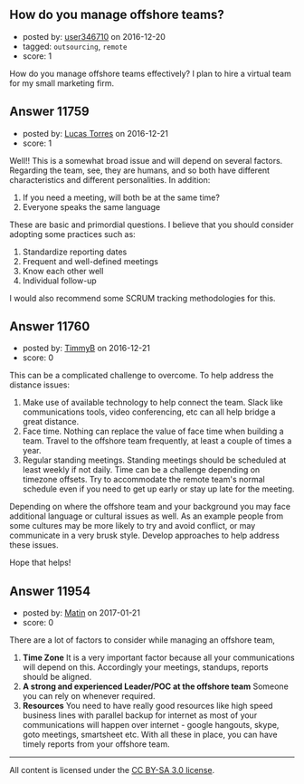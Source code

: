 ## How do you manage offshore teams?

- posted by: [user346710](https://stackexchange.com/users/9883696/user346710) on 2016-12-20
- tagged: `outsourcing`, `remote`
- score: 1

How do you manage offshore teams effectively? I plan to hire a virtual team for my small marketing firm. 


## Answer 11759

- posted by: [Lucas Torres](https://stackexchange.com/users/5780883/lucas-torres) on 2016-12-21
- score: 1

Well!! This is a somewhat broad issue and will depend on several factors.
Regarding the team, see, they are humans, and so both have different characteristics and different personalities. In addition:

1. If you need a meeting, will both be at the same time?
2. Everyone speaks the same language

These are basic and primordial questions.
I believe that you should consider adopting some practices such as:

1. Standardize reporting dates
2. Frequent and well-defined meetings
3. Know each other well
4. Individual follow-up

I would also recommend some SCRUM tracking methodologies for this.


## Answer 11760

- posted by: [TimmyB](https://stackexchange.com/users/8782762/timmyb) on 2016-12-21
- score: 0

This can be a complicated challenge to overcome.  To help address the distance issues:

 1. Make use of available technology to help connect the team.  Slack like communications tools, video conferencing, etc can all help bridge a great distance.
 2.  Face time.  Nothing can replace the value of face time when building a team.  Travel to the offshore team frequently, at least a couple of times a year.  
 3. Regular standing meetings.  Standing meetings should be scheduled at least weekly if not daily.  Time can be a challenge depending on timezone offsets. Try to accommodate the remote team's normal schedule even if you need to get up early or stay up late for the meeting.

Depending on where the offshore team and your background you may face additional language or cultural issues as well.  As an example people from some cultures may be more likely to try and avoid conflict, or may communicate in a very brusk style. Develop approaches to help address these issues.  

Hope that helps!


## Answer 11954

- posted by: [Matin](https://stackexchange.com/users/2715241/matin) on 2017-01-21
- score: 0

There are a lot of factors to consider while managing an offshore team,

1. **Time Zone**
It is a very important factor because all your communications will depend on this. Accordingly your meetings, standups, reports should be aligned.
2. **A strong and experienced Leader/POC at the offshore team**
Someone you can rely on whenever required.  
3. **Resources**
You need to have really good resources like high speed business lines with  parallel backup for internet as most of your communications will happen over internet - google  hangouts, skype, goto meetings, smartsheet etc. 
With all these in place, you can have timely reports from your offshore team.




---

All content is licensed under the [CC BY-SA 3.0 license](https://creativecommons.org/licenses/by-sa/3.0/).
